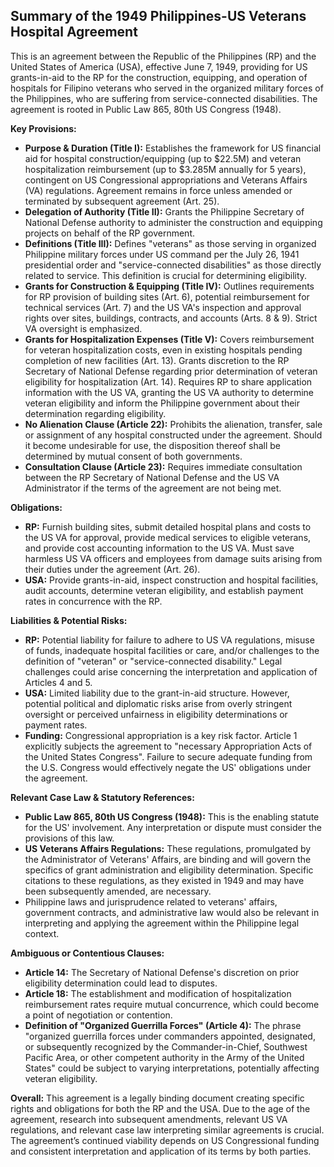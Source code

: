 ## Summary of the 1949 Philippines-US Veterans Hospital Agreement

This is an agreement between the Republic of the Philippines (RP) and the United States of America (USA), effective June 7, 1949, providing for US grants-in-aid to the RP for the construction, equipping, and operation of hospitals for Filipino veterans who served in the organized military forces of the Philippines, who are suffering from service-connected disabilities. The agreement is rooted in Public Law 865, 80th US Congress (1948).

**Key Provisions:**

*   **Purpose & Duration (Title I):** Establishes the framework for US financial aid for hospital construction/equipping (up to $22.5M) and veteran hospitalization reimbursement (up to $3.285M annually for 5 years), contingent on US Congressional appropriations and Veterans Affairs (VA) regulations. Agreement remains in force unless amended or terminated by subsequent agreement (Art. 25).
*   **Delegation of Authority (Title II):** Grants the Philippine Secretary of National Defense authority to administer the construction and equipping projects on behalf of the RP government.
*   **Definitions (Title III):** Defines "veterans" as those serving in organized Philippine military forces under US command per the July 26, 1941 presidential order and "service-connected disabilities" as those directly related to service. This definition is crucial for determining eligibility.
*   **Grants for Construction & Equipping (Title IV):** Outlines requirements for RP provision of building sites (Art. 6), potential reimbursement for technical services (Art. 7) and the US VA's inspection and approval rights over sites, buildings, contracts, and accounts (Arts. 8 & 9). Strict VA oversight is emphasized.
*   **Grants for Hospitalization Expenses (Title V):** Covers reimbursement for veteran hospitalization costs, even in existing hospitals pending completion of new facilities (Art. 13). Grants discretion to the RP Secretary of National Defense regarding prior determination of veteran eligibility for hospitalization (Art. 14). Requires RP to share application information with the US VA, granting the US VA authority to determine veteran eligibility and inform the Philippine government about their determination regarding eligibility.
* **No Alienation Clause (Article 22):** Prohibits the alienation, transfer, sale or assignment of any hospital constructed under the agreement. Should it become undesirable for use, the disposition thereof shall be determined by mutual consent of both governments.
* **Consultation Clause (Article 23):** Requires immediate consultation between the RP Secretary of National Defense and the US VA Administrator if the terms of the agreement are not being met.

**Obligations:**

*   **RP:** Furnish building sites, submit detailed hospital plans and costs to the US VA for approval, provide medical services to eligible veterans, and provide cost accounting information to the US VA. Must save harmless US VA officers and employees from damage suits arising from their duties under the agreement (Art. 26).
*   **USA:** Provide grants-in-aid, inspect construction and hospital facilities, audit accounts, determine veteran eligibility, and establish payment rates in concurrence with the RP.

**Liabilities & Potential Risks:**

*   **RP:** Potential liability for failure to adhere to US VA regulations, misuse of funds, inadequate hospital facilities or care, and/or challenges to the definition of "veteran" or "service-connected disability." Legal challenges could arise concerning the interpretation and application of Articles 4 and 5.
*   **USA:** Limited liability due to the grant-in-aid structure. However, potential political and diplomatic risks arise from overly stringent oversight or perceived unfairness in eligibility determinations or payment rates.
*   **Funding:** Congressional appropriation is a key risk factor. Article 1 explicitly subjects the agreement to "necessary Appropriation Acts of the United States Congress". Failure to secure adequate funding from the U.S. Congress would effectively negate the US' obligations under the agreement.

**Relevant Case Law & Statutory References:**

*   **Public Law 865, 80th US Congress (1948):** This is the enabling statute for the US' involvement. Any interpretation or dispute must consider the provisions of this law.
*   **US Veterans Affairs Regulations:** These regulations, promulgated by the Administrator of Veterans' Affairs, are binding and will govern the specifics of grant administration and eligibility determination. Specific citations to these regulations, as they existed in 1949 and may have been subsequently amended, are necessary.
*   Philippine laws and jurisprudence related to veterans' affairs, government contracts, and administrative law would also be relevant in interpreting and applying the agreement within the Philippine legal context.

**Ambiguous or Contentious Clauses:**

*   **Article 14:** The Secretary of National Defense's discretion on prior eligibility determination could lead to disputes.
*   **Article 18:** The establishment and modification of hospitalization reimbursement rates require mutual concurrence, which could become a point of negotiation or contention.
*   **Definition of "Organized Guerrilla Forces" (Article 4):** The phrase "organized guerrilla forces under commanders appointed, designated, or subsequently recognized by the Commander-in-Chief, Southwest Pacific Area, or other competent authority in the Army of the United States" could be subject to varying interpretations, potentially affecting veteran eligibility.

**Overall:** This agreement is a legally binding document creating specific rights and obligations for both the RP and the USA. Due to the age of the agreement, research into subsequent amendments, relevant US VA regulations, and relevant case law interpreting similar agreements is crucial. The agreement’s continued viability depends on US Congressional funding and consistent interpretation and application of its terms by both parties.
